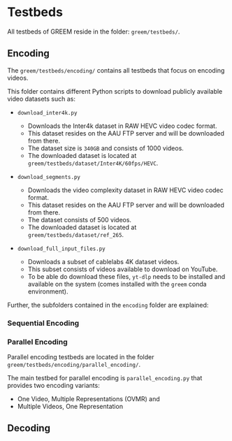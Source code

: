 # Testbeds

All testbeds of GREEM reside in the folder: `greem/testbeds/`.

## Encoding

The `greem/testbeds/encoding/` contains all testbeds that focus on encoding videos.

This folder contains different Python scripts to download publicly available video datasets such as:

- `download_inter4k.py`
  - Downloads the Inter4k dataset in RAW HEVC video codec format.
  - This dataset resides on the AAU FTP server and will be downloaded from there.
  - The dataset size is `340GB` and consists of 1000 videos.
  - The downloaded dataset is located at `greem/testbeds/dataset/Inter4K/60fps/HEVC`.

- `download_segments.py`
  - Downloads the video complexity dataset in RAW HEVC video codec format.
  - This dataset resides on the AAU FTP server and will be downloaded from there.
  - The dataset consists of 500 videos.
  - The downloaded dataset is located at `greem/testbeds/dataset/ref_265`.

- `download_full_input_files.py`
  - Downloads a subset of cablelabs 4K dataset videos.
  - This subset consists of videos available to download on YouTube.
  - To be able do download these files, `yt-dlp` needs to be installed and available on the system (comes installed with the `greem` conda environment).

Further, the subfolders contained in the `encoding` folder are explained:

### Sequential Encoding

### Parallel Encoding

Parallel encoding testbeds are located in the folder `greem/testbeds/encoding/parallel_encoding/`.

The main testbed for parallel encoding is `parallel_encoding.py` that provides two encoding variants:

- One Video, Multiple Representations (OVMR) and
- Multiple Videos, One Representation

## Decoding
